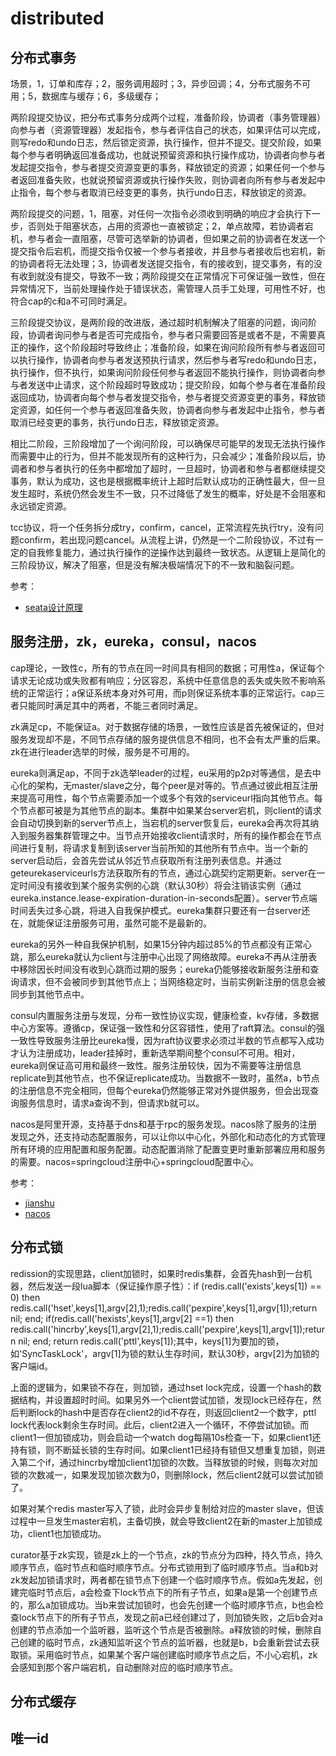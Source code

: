 # distributed

## 分布式事务


场景，1，订单和库存；2，服务调用超时；3，异步回调；4，分布式服务不可用；5，数据库与缓存；6，多级缓存；


两阶段提交协议，把分布式事务分成两个过程，准备阶段，协调者（事务管理器）向参与者（资源管理器）发起指令，参与者评估自己的状态，如果评估可以完成，则写redo和undo日志，然后锁定资源，执行操作，但并不提交。提交阶段，如果每个参与者明确返回准备成功，也就说预留资源和执行操作成功，协调者向参与者发起提交指令，参与者提交资源变更的事务，释放锁定的资源；如果任何一个参与者返回准备失败，也就说预留资源或执行操作失败，则协调者向所有参与者发起中止指令，每个参与者取消已经变更的事务，执行undo日志，释放锁定的资源。


两阶段提交的问题，1，阻塞，对任何一次指令必须收到明确的响应才会执行下一步，否则处于阻塞状态，占用的资源也一直被锁定；2，单点故障，若协调者宕机，参与者会一直阻塞，尽管可选举新的协调者，但如果之前的协调者在发送一个提交指令后宕机，而提交指令仅被一个参与者接收，并且参与者接收后也宕机，新的协调者将无法处理；3，协调者发送提交指令，有的接收到，提交事务，有的没有收到就没有提交，导致不一致；两阶段提交在正常情况下可保证强一致性，但在异常情况下，当前处理操作处于错误状态，需管理人员手工处理，可用性不好，也符合cap的c和a不可同时满足。


三阶段提交协议，是两阶段的改进版，通过超时机制解决了阻塞的问题，询问阶段，协调者询问参与者是否可完成指令，参与者只需要回答是或者不是，不需要真正的操作，这个阶段超时导致终止；准备阶段，如果在询问阶段所有参与者返回可以执行操作，协调者向参与者发送预执行请求，然后参与者写redo和undo日志，执行操作，但不执行，如果询问阶段任何参与者返回不能执行操作，则协调者向参与者发送中止请求，这个阶段超时导致成功；提交阶段，如每个参与者在准备阶段返回成功，协调者向每个参与者发提交指令，参与者提交资源变更的事务，释放锁定资源，如任何一个参与者返回准备失败，协调者向参与者发起中止指令，参与者取消已经变更的事务，执行undo日志，释放锁定资源。


相比二阶段，三阶段增加了一个询问阶段，可以确保尽可能早的发现无法执行操作而需要中止的行为，但并不能发现所有的这种行为，只会减少；准备阶段以后，协调者和参与者执行的任务中都增加了超时，一旦超时，协调者和参与者都继续提交事务，默认为成功，这也是根据概率统计上超时后默认成功的正确性最大，但一旦发生超时，系统仍然会发生不一致，只不过降低了发生的概率，好处是不会阻塞和永远锁定资源。


tcc协议，将一个任务拆分成try，confirm，cancel，正常流程先执行try，没有问题confirm，若出现问题cancel。从流程上讲，仍然是一个二阶段协议，不过有一定的自我修复能力，通过执行操作的逆操作达到最终一致状态。从逻辑上是简化的三阶段协议，解决了阻塞，但是没有解决极端情况下的不一致和脑裂问题。

参考：

- [seata设计原理](https://yq.aliyun.com/articles/715556?spm=a2c4e.11157919.spm-cont-list.23.3b31f2047Bulkr)


## 服务注册，zk，eureka，consul，nacos

cap理论，一致性c，所有的节点在同一时间具有相同的数据；可用性a，保证每个请求无论成功或失败都有响应；分区容忍，系统中任意信息的丢失或失败不影响系统的正常运行；a保证系统本身对外可用，而p则保证系统本事的正常运行。cap三者只能同时满足其中的两者，不能三者同时满足。

zk满足cp，不能保证a。对于数据存储的场景，一致性应该是首先被保证的，但对服务发现却不是，不同节点存储的服务提供信息不相同，也不会有太严重的后果。zk在进行leader选举的时候，服务是不可用的。

eureka则满足ap，不同于zk选举leader的过程，eu采用的p2p对等通信，是去中心化的架构，无master/slave之分，每个peer是对等的。节点通过彼此相互注册来提高可用性，每个节点需要添加一个或多个有效的serviceurl指向其他节点。每个节点都可被是为其他节点的副本。集群中如果某台server宕机，则client的请求会自动切换到新的server节点上，当宕机的server恢复后，eureka会再次将其纳入到服务器集群管理之中。当节点开始接收client请求时，所有的操作都会在节点间进行复制，将请求复制到该server当前所知的其他所有节点中。当一个新的server启动后，会首先尝试从邻近节点获取所有注册列表信息。并通过geteurekaserviceurls方法获取所有的节点，通过心跳契约定期更新。server在一定时间没有接收到某个服务实例的心跳（默认30秒）将会注销该实例（通过eureka.instance.lease-expiration-duration-in-seconds配置）。server节点端时间丢失过多心跳，将进入自我保护模式。eureka集群只要还有一台server还在，就能保证注册服务可用，虽然可能不是最新的。

eureka的另外一种自我保护机制，如果15分钟内超过85%的节点都没有正常心跳，那么eureka就认为client与注册中心出现了网络故障。eureka不再从注册表中移除因长时间没有收到心跳而过期的服务；eureka仍能够接收新服务注册和查询请求，但不会被同步到其他节点上；当网络稳定时，当前实例新注册的信息会被同步到其他节点中。


consul内置服务注册与发现，分布一致性协议实现，健康检查，kv存储，多数据中心方案等。遵循cp，保证强一致性和分区容错性，使用了raft算法。consul的强一致性导致服务注册比eureka慢，因为raft协议要求必须过半数的节点都写入成功才认为注册成功，leader挂掉时，重新选举期间整个consul不可用。相对，eureka则保证高可用和最终一致性。服务注册较快，因为不需要等注册信息replicate到其他节点，也不保证replicate成功。当数据不一致时，虽然a，b节点的注册信息不完全相同，但每个eureka仍然能够正常对外提供服务，但会出现查询服务信息时，请求a查询不到，但请求b就可以。


nacos是阿里开源，支持基于dns和基于rpc的服务发现。nacos除了服务的注册发现之外，还支持动态配置服务，可以让你以中心化，外部化和动态化的方式管理所有环境的应用配置和服务配置。动态配置消除了配置变更时重新部署应用和服务的需要。nacos=springcloud注册中心+springcloud配置中心。


参考：

- [jianshu](https://www.jianshu.com/p/bfcc8855f3d4)
- [nacos](https://nacos.io/zh-cn/docs/quick-start.html)




## 分布式锁

redission的实现思路，client加锁时，如果时redis集群，会首先hash到一台机器，然后发送一段lua脚本（保证操作原子性）：if (redis.call('exists',keys[1]) == 0) then redis.call('hset',keys[1],argv[2],1);redis.call('pexpire',keys[1],argv[1]);return nil; end; if(redis.call('hexists',keys[1],argv[2] ==1) then redis.call('hincrby',keys[1],argv[2],1);redis.call('pexpire',keys[1],argv[1]);return nil; end; return redis.call('pttl',keys[1]);其中，keys[1]为要加的锁，如'SyncTaskLock'，argv[1]为锁的默认生存时间，默认30秒，argv[2]为加锁的客户端id。


上面的逻辑为，如果锁不存在，则加锁，通过hset lock完成，设置一个hash的数据结构，并设置超时时间。如果另外一个client尝试加锁，发现lock已经存在，然后判断lock的hash中是否存在client2的id不存在，则返回client2一个数字，pttl lock代表lock剩余生存时间。此后，client2进入一个循环，不停尝试加锁。而client1一但加锁成功，则会启动一个watch dog每隔10s检查一下，如果client1还持有锁，则不断延长锁的生存时间。如果client1已经持有锁但又想重复加锁，则进入第二个if，通过hincrby增加client1加锁的次数。当释放锁的时候，则每次对加锁的次数减一，如果发现加锁次数为0，则删除lock，然后client2就可以尝试加锁了。

如果对某个redis master写入了锁，此时会异步复制给对应的master slave，但该过程中一旦发生master宕机，主备切换，就会导致client2在新的master上加锁成功，client1也加锁成功。


curator基于zk实现，锁是zk上的一个节点，zk的节点分为四种，持久节点，持久顺序节点，临时节点和临时顺序节点。分布式锁用到了临时顺序节点。当a和b对zk发起加锁请求时，两者都在锁节点下创建一个临时顺序节点。假如a先发起，创建完临时节点后，a会检查下lock节点下的所有子节点，如果a是第一个创建节点的，那么a加锁成功。当b来尝试加锁时，也会先创建一个临时顺序节点，b也会检查lock节点下的所有子节点，发现之前a已经创建过了，则加锁失败，之后b会对a创建的节点添加一个监听器，监听这个节点是否被删除。a释放锁的时候，删除自己创建的临时节点，zk通知监听这个节点的监听器，也就是b，b会重新尝试去获取锁。采用临时节点，如果某个客户端创建临时顺序节点之后，不小心宕机，zk会感知到那个客户端宕机，自动删除对应的临时顺序节点。













## 分布式缓存


## 唯一id
